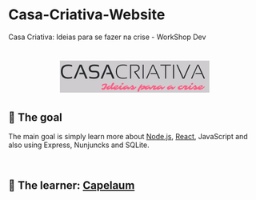 # Casa-Criativa-Website

Casa Criativa: Ideias para se fazer na crise - WorkShop Dev 

<h1 align="center">
  <a href="#" title="Casa Criativa">
    <img src="Casa_Criativa_Logo.png" alt="Casa Criativa Logo image"/>
  </a>
</h1>

## :dart: The goal

The main goal is simply learn more about [Node.js][1], [React][2], JavaScript and also using Express, Nunjuncks and SQLite.

<br>

## :bow: The learner: [Capelaum][3]

<br>

[1]: https://nodejs.org/en/
[2]: https://reactjs.org/
[3]: https://github.com/capelaum
